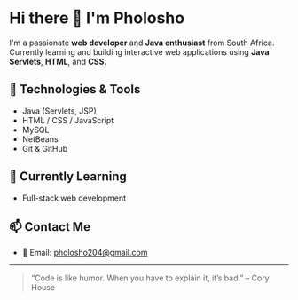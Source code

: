 # Hi there 👋 I'm Pholosho

I'm a passionate **web developer** and **Java enthusiast** from South Africa.  
Currently learning and building interactive web applications using **Java Servlets**, **HTML**, and **CSS**.

## 🔧 Technologies & Tools
- Java (Servlets, JSP)
- HTML / CSS / JavaScript
- MySQL
-  NetBeans
- Git & GitHub

## 🌱 Currently Learning
- Full-stack web development




## 📫 Contact Me
- 📧 Email: pholosho204@gmail.com


---

> “Code is like humor. When you have to explain it, it’s bad.” – Cory House

